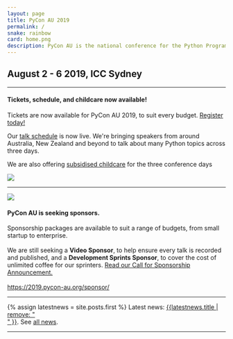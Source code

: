 ```yaml
---
layout: page
title: PyCon AU 2019
permalink: /
snake: rainbow
card: home.png
description: PyCon AU is the national conference for the Python Programming Community running August 2 - 6 2019 at the ICC, Sydney.
---
```



<h2 align="left" class="header-green dateh2">August 2 - 6 2019, ICC Sydney</h2>
<hr>
<div class="row">
  <div class="col-8"><h4>Tickets, schedule, and childcare now available!</h4>
  <p>Tickets are now available for PyCon AU 2019, to suit every budget. <a href="/attend/tickets/">Register today!</a></p>
  <p>Our <a href="/schedule/">talk schedule</a> is now live. We're bringing speakers from around Australia, New Zealand and beyond to talk about many Python topics across three days.</p> 
  <p>We are also offering <a href="/attend#childcare">subsidised childcare</a> for the three conference days</p>
  <div class="col-4"><img class="img-fluid"  src="{{site.url}}/static/img/tickets.jpg"></div>
</div>
<hr>
<div class="row">
  <div class="col-4"><img class="img-fluid"  src="{{site.url}}/static/img/stickers.jpg"></div>
  <div class="col-8"><h4>PyCon AU is seeking sponsors.</h4>
  Sponsorship packages are available to suit a range of budgets, from small startup to enterprise.<br><br>We are still seeking a <b>Video Sponsor</b>, to help ensure every talk is recorded and published, and a <b>Development Sprints Sponsor</b>, to cover the cost of unlimited coffee for our sprinters.  <a href="https://2019.pycon-au.org/news/call-for-sponsorship/">Read our Call for Sponsorship Announcement.</a><br><BR><a href="https://2019.pycon-au.org/sponsor/">https://2019.pycon-au.org/sponsor/</a>
  </div>
</div>
<hr>

{% assign latestnews = site.posts.first %}
Latest news: [{{latestnews.title | remove: "<br>" }}]({{latestnews.url}}). See [all news](/news).

<hr>
